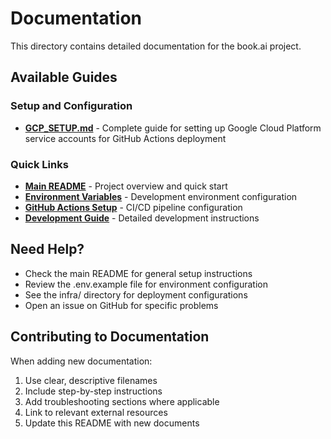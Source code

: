 # Documentation

This directory contains detailed documentation for the book.ai project.

## Available Guides

### Setup and Configuration
- **[GCP_SETUP.md](GCP_SETUP.md)** - Complete guide for setting up Google Cloud Platform service accounts for GitHub Actions deployment

### Quick Links
- **[Main README](../README.md)** - Project overview and quick start
- **[Environment Variables](../.env.example)** - Development environment configuration
- **[GitHub Actions Setup](../.github/SETUP_SECRETS.md)** - CI/CD pipeline configuration
- **[Development Guide](../CLAUDE.md)** - Detailed development instructions

## Need Help?

- Check the main README for general setup instructions
- Review the .env.example file for environment configuration
- See the infra/ directory for deployment configurations
- Open an issue on GitHub for specific problems

## Contributing to Documentation

When adding new documentation:
1. Use clear, descriptive filenames
2. Include step-by-step instructions
3. Add troubleshooting sections where applicable
4. Link to relevant external resources
5. Update this README with new documents